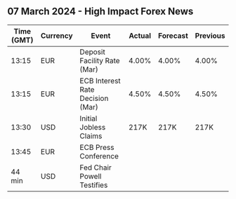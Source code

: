 ## 07 March 2024 - High Impact Forex News

| Time (GMT) | Currency | Event | Actual | Forecast | Previous |
|------|----------|-------|--------|----------|----------|
| 13:15 | EUR | Deposit Facility Rate (Mar) | 4.00% | 4.00% | 4.00% |
| 13:15 | EUR | ECB Interest Rate Decision (Mar) | 4.50% | 4.50% | 4.50% |
| 13:30 | USD | Initial Jobless Claims | 217K | 217K | 217K |
| 13:45 | EUR | ECB Press Conference |  |  |  |
| 44 min | USD | Fed Chair Powell Testifies |  |  |  |
